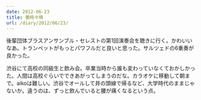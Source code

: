 ```yaml
---
date: 2012-06-23
title: 曇時々晴
url: /diary/2012/06/23/
---
```


後輩団体ブラスアンサンブル・セレストの第1回演奏会を聴きに行く。かわいいなあ。トランペットがもっとパワフルだと良いと思った。サルツェドの6重奏が良かった。 

渋谷にて高校の同級生と飲み会。卒業当時から誰も変わっていなくておかしかった。人間は高校ぐらいでできあがってしまうのだな。カラオケに移動して朝まで。aikoは難しい。渋谷でオールして井の頭線で帰るなど、大学時代のままじゃないか。違うのは、ずっと飲んでいると腰が痛くなるという点。